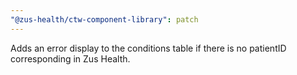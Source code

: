 ```yaml
---
"@zus-health/ctw-component-library": patch
---
```


Adds an error display to the conditions table if there is no patientID corresponding in Zus Health.
